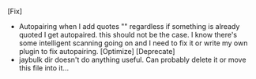 [Fix]
- Autopairing when I add quotes "" regardless if something is already quoted I get autopaired.
  this should not be the case. I know there's some intelligent scanning going on and I need to fix it or write my own plugin to fix autopairing.
[Optimize]
[Deprecate]
- jaybulk dir doesn't do anything useful. Can probably delete it or move this file into it...

